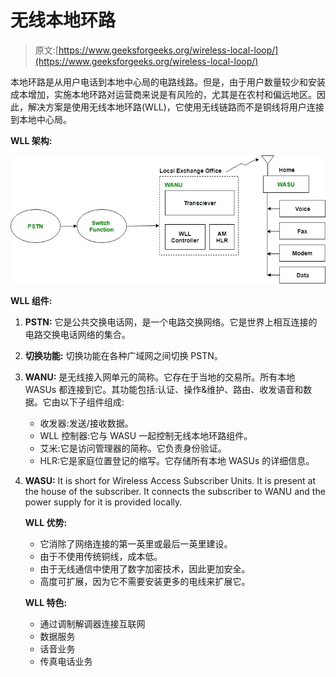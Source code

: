 # 无线本地环路

> 原文:[https://www.geeksforgeeks.org/wireless-local-loop/](https://www.geeksforgeeks.org/wireless-local-loop/)

本地环路是从用户电话到本地中心局的电路线路。但是，由于用户数量较少和安装成本增加，实施本地环路对运营商来说是有风险的，尤其是在农村和偏远地区。因此，解决方案是使用无线本地环路(WLL)，它使用无线链路而不是铜线将用户连接到本地中心局。

**WLL 架构:**

![](img/8b62f840c479c35f9f3c0fc783d11011.png)

**WLL 组件:**

1.  **PSTN:**
    它是公共交换电话网，是一个电路交换网络。它是世界上相互连接的电路交换电话网络的集合。
2.  **切换功能:**
    切换功能在各种广域网之间切换 PSTN。
3.  **WANU:**
    是无线接入网单元的简称。它存在于当地的交易所。所有本地 WASUs 都连接到它。其功能包括:认证、操作&维护、路由、收发语音和数据。它由以下子组件组成:
    *   收发器:发送/接收数据。
    *   WLL 控制器:它与 WASU 一起控制无线本地环路组件。
    *   艾米:它是访问管理器的简称。它负责身份验证。
    *   HLR:它是家庭位置登记的缩写。它存储所有本地 WASUs 的详细信息。
4.  **WASU:**
    It is short for Wireless Access Subscriber Units. It is present at the house of the subscriber. It connects the subscriber to WANU and the power supply for it is provided locally.

    **WLL 优势:**

    *   它消除了网络连接的第一英里或最后一英里建设。
    *   由于不使用传统铜线，成本低。
    *   由于无线通信中使用了数字加密技术，因此更加安全。
    *   高度可扩展，因为它不需要安装更多的电线来扩展它。

    **WLL 特色:**

    *   通过调制解调器连接互联网
    *   数据服务
    *   话音业务
    *   传真电话业务